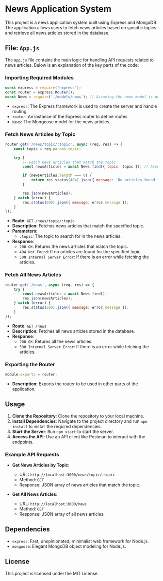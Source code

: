 # News Application System

This project is a news application system built using Express and MongoDB. The application allows users to fetch news articles based on specific topics and retrieve all news articles stored in the database.

## File: `App.js`

The `App.js` file contains the main logic for handling API requests related to news articles. Below is an explanation of the key parts of the code:

### Importing Required Modules

```javascript
const express = require('express');
const router = express.Router();
const News = require('./models/news'); // Assuming the news model is defined in models/news.js
```

- `express`: The Express framework is used to create the server and handle routing.
- `router`: An instance of the Express router to define routes.
- `News`: The Mongoose model for the news articles.

### Fetch News Articles by Topic

```javascript
router.get('/news/topic/:topic', async (req, res) => {
    const topic = req.params.topic;

    try {
        // Fetch news articles that match the topic
        const newsArticles = await News.find({ topic: topic }); // Assuming your news schema has a 'topic' field

        if (newsArticles.length === 0) {
            return res.status(404).json({ message: 'No articles found for this topic.' });
        }

        res.json(newsArticles);
    } catch (error) {
        res.status(500).json({ message: error.message });
    }
});
```

- **Route**: `GET /news/topic/:topic`
- **Description**: Fetches news articles that match the specified topic.
- **Parameters**: 
  - `:topic`: The topic to search for in the news articles.
- **Response**:
  - `200 OK`: Returns the news articles that match the topic.
  - `404 Not Found`: If no articles are found for the specified topic.
  - `500 Internal Server Error`: If there is an error while fetching the articles.

### Fetch All News Articles

```javascript
router.get('/news', async (req, res) => {
    try {
        const newsArticles = await News.find();
        res.json(newsArticles);
    } catch (error) {
        res.status(500).json({ message: error.message });
    }
});
```

- **Route**: `GET /news`
- **Description**: Fetches all news articles stored in the database.
- **Response**:
  - `200 OK`: Returns all the news articles.
  - `500 Internal Server Error`: If there is an error while fetching the articles.

### Exporting the Router

```javascript
module.exports = router;
```

- **Description**: Exports the router to be used in other parts of the application.

## Usage

1. **Clone the Repository**: Clone the repository to your local machine.
2. **Install Dependencies**: Navigate to the project directory and run `npm install` to install the required dependencies.
3. **Start the Server**: Run `npm start` to start the server.
4. **Access the API**: Use an API client like Postman to interact with the endpoints.

### Example API Requests

- **Get News Articles by Topic**:
  - URL: `http://localhost:3000/news/topic/:topic`
  - Method: `GET`
  - Response: JSON array of news articles that match the topic.

- **Get All News Articles**:
  - URL: `http://localhost:3000/news`
  - Method: `GET`
  - Response: JSON array of all news articles.

## Dependencies

- `express`: Fast, unopinionated, minimalist web framework for Node.js.
- `mongoose`: Elegant MongoDB object modeling for Node.js.

## License

This project is licensed under the MIT License.